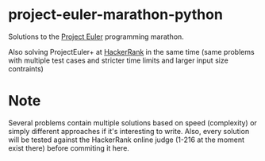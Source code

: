 # project-euler-marathon-python
Solutions to the [Project Euler](https://projecteuler.net) programming marathon.

Also solving ProjectEuler+ at [HackerRank](https://www.hackerrank.com/contests/projecteuler/challenges) in the same time (same problems with multiple test cases and stricter time limits and larger input size contraints)

# Note
Several problems contain multiple solutions based on speed (complexity) or simply different approaches if it's interesting to write. Also, every solution will be tested against the HackerRank online judge (1-216 at the moment exist there) before commiting it here.
